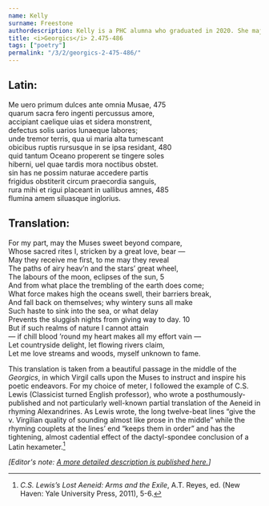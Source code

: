 ```yaml
---
name: Kelly
surname: Freestone
authordescription: Kelly is a PHC alumna who graduated in 2020. She majored in Classical Liberal Arts.
title: <i>Georgics</i> 2.475-486
tags: ["poetry"]
permalink: "/3/2/georgics-2-475-486/"
---
```


## Latin:
Me uero primum dulces ante omnia Musae, 475<br>
quarum sacra fero ingenti percussus amore,<br>
accipiant caelique uias et sidera monstrent,<br>
defectus solis uarios lunaeque labores;<br>
unde tremor terris, qua ui maria alta tumescant<br>
obicibus ruptis rursusque in se ipsa residant, 480<br>
quid tantum Oceano properent se tingere soles<br>
hiberni, uel quae tardis mora noctibus obstet.<br>
sin has ne possim naturae accedere partis<br>
frigidus obstiterit circum praecordia sanguis,<br>
rura mihi et rigui placeant in uallibus amnes, 485<br>
flumina amem siluasque inglorius.<br>

## Translation:
For my part, may the Muses sweet beyond compare,<br>
Whose sacred rites I, stricken by a great love, bear —<br>
May they receive me first, to me may they reveal<br>
The paths of airy heav’n and the stars’ great wheel,<br>
The labours of the moon, eclipses of the sun, 5<br>
And from what place the trembling of the earth does come;<br>
What force makes high the oceans swell, their barriers break,<br>
And fall back on themselves; why wintery suns all make<br>
Such haste to sink into the sea, or what delay<br>
Prevents the sluggish nights from giving way to day. 10<br>
But if such realms of nature I cannot attain<br>
— if chill blood ’round my heart makes all my effort vain —<br>
Let countryside delight, let flowing rivers claim,<br>
Let me love streams and woods, myself unknown to fame.<br>

This translation is taken from a beautiful passage in the middle of the
*Georgics*, in which Virgil calls upon the Muses to instruct and inspire
his poetic endeavors. For my choice of meter, I followed the example of
C.S. Lewis (Classicist turned English professor), who wrote a
posthumously-published and not particularly well-known partial
translation of the Aeneid in rhyming Alexandrines. As Lewis wrote, the
long twelve-beat lines “give the v. Virgilian quality of sounding almost
like prose in the middle” while the rhyming couplets at the lines’ end
“keeps them in order” and has the tightening, almost cadential effect of
the dactyl-spondee conclusion of a Latin hexameter.[^1]

*[Editor's note: [A more detailed description is published here.](/3/2/georgics-description-extended/)]*

[^1]: *C.S. Lewis’s Lost Aeneid: Arms and the Exile*, A.T. Reyes, ed. (New Haven: Yale
University Press, 2011), 5-6.